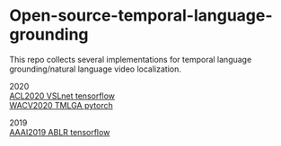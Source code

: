 # Open-source-temporal-language-grounding

This repo collects several implementations for temporal language grounding/natural language video localization.

2020  
[ACL2020 VSLnet tensorflow](https://github.com/IsaacChanghau/VSLNet)  
[WACV2020 TMLGA pytorch](https://github.com/crodriguezo/TMLGA)  

2019  
[AAAI2019 ABLR tensorflow](https://github.com/yytzsy/ABLR_code)